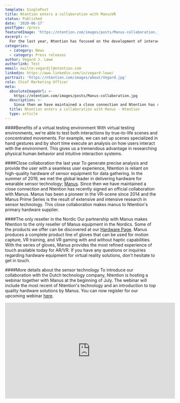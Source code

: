 ```yaml
---
template: SinglePost
title: Ntention enters a collaboration with ManusVR
status: Published
date: '2020-06-17'
postType: /press
featuredImage: 'https://ntention.com/images/posts/Manus-collaboration.jpg'
excerpt: >-
  For the last year, Ntention has focused on the development of interaction systems in virtual reality. Virtual reality is an excellent tool for setting up low-cost and specialized testing environments. Since the summer of 2019 we have maintained a close connection to Manus and Ntention has recently signed an official collaboration with the Dutch technology company.
categories:
  - category: News
  - category: Press releases
author: Vegard J. Løwe
authorlink: Test
email: mailto:vegardjl@ntention.com
linkedin: https://www.linkedin.com/in/vegard-lowe/
portrait: 'https://ntention.com/images/about/Vegard.jpg'
role: Chief Marketing Officer
meta:
  absoluteImageUrl: >-
    https://ntention.com/images/posts/Manus-collaboration.jpg
  description: >-
    Since then we have maintained a close connection and Ntention has recently signed an official collaboration with Manus. Manus has been a pioneer in the VR-scene since 2014 and the Manus Prime Series is the result of extensive and intensive research in sensor technology.
  title: Ntention enters a collaboration with Manus - Ntention
  type: article
---
```

####Benefits of a virtual testing environment
With virtual testing environments, we're able to test both interactions by true-to-life scenes and concentrated movements. For example, we can set up scenes specialized in hand gestures and by short time execute an analysis on how users interact with the environment. This gives us a tremendous advantage in researching physical human behavior and intuitive interaction systems.

####Close collaboration the last year
To generate precise analysis and provide the user with a seamless user experience, Ntention is reliant on high-quality hardware of sensor equipment for data gathering. In the summer of 2019, we met the global leader in delivering hardware for wearable sensor technology; [Manus](https://www.manus-vr.com/). Since then we have maintained a close connection and Ntention has recently signed an official collaboration with Manus. Manus has been a pioneer in the VR-scene since 2014 and the Manus Prime Series is the result of extensive and intensive research in sensor technology. This close collaboration makes manus to Ntention's primary hardware supplier.

####The only reseller in the Nordic
Our partnership with Manus makes Ntention to the only reseller of Manus equipment in the Nordics. Some of the products we offer can be discovered at our [Hardware Page](https://ntention.com/technology/hardware/). Manus produces a complete product line of gloves that can be used for motion capture, VR training, and VR gaming with and without haptic capabilities. With the series of gloves, Manus provides the most refined experience of touch available today for AR/VR. If you have any questions or inquiries regarding hardware equipment for virtual reality solutions, don't hesitate to get in touch.   

####More details about the sensor technology
To introduce our collaboration with the Dutch technology company, Ntention is hosting a webinar together with Manus at the beginning of July. The webinar will include the most recent of Ntention's technology and an introduction to top quality hardware solutions by Manus. You can now register for our upcoming webinar [here](https://ntention.com/webinar).  

<iframe width="560" height="315" src="https://www.youtube.com/embed/bwarT7kthBY" frameborder="0" allow="accelerometer; autoplay; encrypted-media; gyroscope; picture-in-picture" allowfullscreen></iframe>
